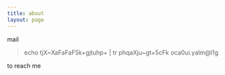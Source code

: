 ```yaml
---
title: about
layout: page
---
```


mail 

> echo tjX~XaFaFaF5k+gjtuhp+ | tr phqaXju~gt+5cFk oca0ui.yalm@l1g

to reach me
